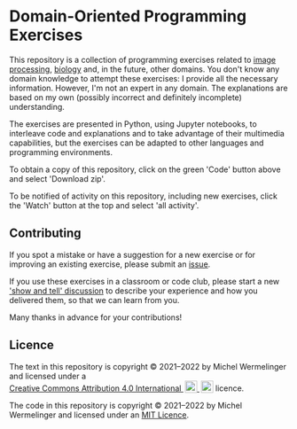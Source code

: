 # Domain-Oriented Programming Exercises
This repository is a collection of programming exercises related to
[image processing](images/README.md), [biology](biology/README.md) and,
in the future, other domains. You don't know any domain knowledge to attempt
these exercises: I provide all the necessary information. However,
I'm not an expert in any domain. The explanations are based on my own
(possibly incorrect and definitely incomplete) understanding.

The exercises are presented in Python, using Jupyter notebooks,
to interleave code and explanations and
to take advantage of their multimedia capabilities, but the exercises
can be adapted to other languages and programming environments.

To obtain a copy of this repository, click on the green 'Code' button above
and select 'Download zip'.

To be notified of activity on this repository, including new exercises,
click the 'Watch' button at the top and select 'all activity'.

## Contributing
If you spot a mistake or have a suggestion for a new exercise
or for improving an existing exercise, please submit an
[issue](https://github.com/mwermelinger/doper/issues).

If you use these exercises in a classroom or code club, please start a new
['show and tell' discussion](https://github.com/mwermelinger/doper/discussions/categories/show-and-tell)
to describe your experience and how you delivered them,
so that we can learn from you.

Many thanks in advance for your contributions!

## Licence
<p xmlns:cc="http://creativecommons.org/ns#"
xmlns:dct="http://purl.org/dc/terms/">
<span property="dct:title">The text in this repository</span> is copyright
© 2021–2022 by <span property="cc:attributionName">Michel Wermelinger</span>
and licensed under a
<a href="http://creativecommons.org/licenses/by/4.0/?ref=chooser-v1"
target="_blank" rel="license noopener noreferrer"
style="display:inline-block;">Creative Commons Attribution 4.0 International
<img style="height:22px!important;margin-left:3px;vertical-align:text-bottom;"
src="https://mirrors.creativecommons.org/presskit/icons/cc.svg?ref=chooser-v1">
<img style="height:22px!important;margin-left:3px;vertical-align:text-bottom;"
src="https://mirrors.creativecommons.org/presskit/icons/by.svg?ref=chooser-v1">
</a> licence.</p>

The code in this repository is copyright © 2021–2022 by Michel Wermelinger
and licensed under an [MIT Licence](LICENSE.txt).
